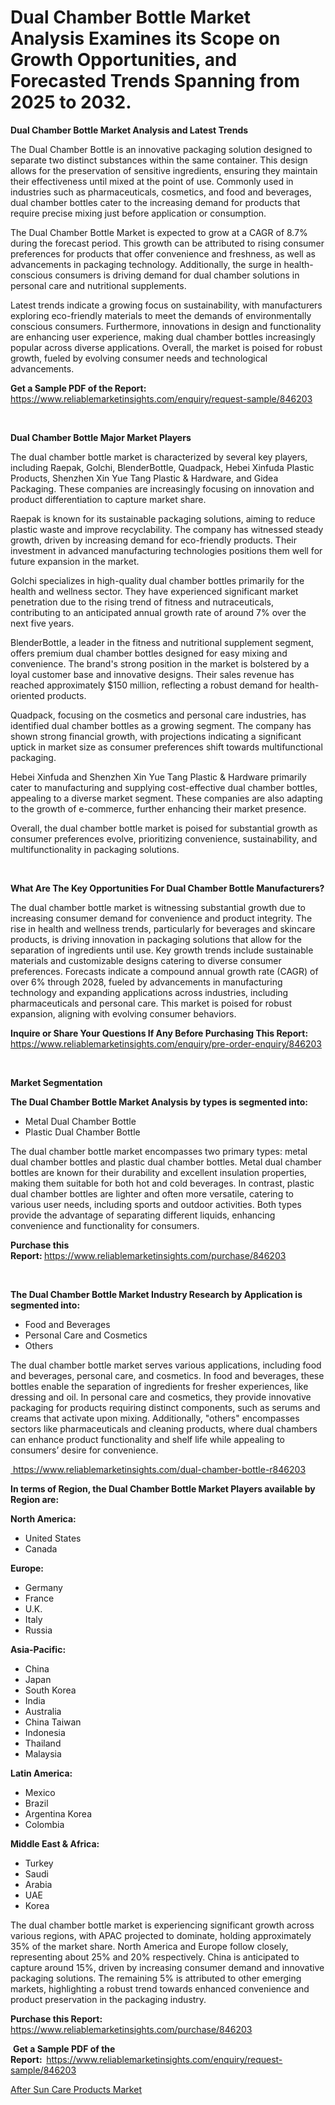 <p><h1>Dual Chamber Bottle Market Analysis Examines its Scope on Growth Opportunities, and Forecasted Trends Spanning from 2025 to 2032.</h1></p><p><strong>Dual Chamber Bottle Market Analysis and Latest Trends</strong></p>
<p><p>The Dual Chamber Bottle is an innovative packaging solution designed to separate two distinct substances within the same container. This design allows for the preservation of sensitive ingredients, ensuring they maintain their effectiveness until mixed at the point of use. Commonly used in industries such as pharmaceuticals, cosmetics, and food and beverages, dual chamber bottles cater to the increasing demand for products that require precise mixing just before application or consumption.</p><p>The Dual Chamber Bottle Market is expected to grow at a CAGR of 8.7% during the forecast period. This growth can be attributed to rising consumer preferences for products that offer convenience and freshness, as well as advancements in packaging technology. Additionally, the surge in health-conscious consumers is driving demand for dual chamber solutions in personal care and nutritional supplements. </p><p>Latest trends indicate a growing focus on sustainability, with manufacturers exploring eco-friendly materials to meet the demands of environmentally conscious consumers. Furthermore, innovations in design and functionality are enhancing user experience, making dual chamber bottles increasingly popular across diverse applications. Overall, the market is poised for robust growth, fueled by evolving consumer needs and technological advancements.</p></p>
<p><strong>Get a Sample PDF of the Report:&nbsp;</strong> <a href="https://www.reliablemarketinsights.com/enquiry/request-sample/846203?utm_campaign=3317&utm_medium=2&utm_source=Github&utm_content=ia&utm_term=04042025&utm_id=dual-chamber-bottle">https://www.reliablemarketinsights.com/enquiry/request-sample/846203</a></p>
<p>&nbsp;</p>
<p><strong>Dual Chamber Bottle Major Market Players</strong></p>
<p><p>The dual chamber bottle market is characterized by several key players, including Raepak, Golchi, BlenderBottle, Quadpack, Hebei Xinfuda Plastic Products, Shenzhen Xin Yue Tang Plastic & Hardware, and Gidea Packaging. These companies are increasingly focusing on innovation and product differentiation to capture market share.</p><p>Raepak is known for its sustainable packaging solutions, aiming to reduce plastic waste and improve recyclability. The company has witnessed steady growth, driven by increasing demand for eco-friendly products. Their investment in advanced manufacturing technologies positions them well for future expansion in the market.</p><p>Golchi specializes in high-quality dual chamber bottles primarily for the health and wellness sector. They have experienced significant market penetration due to the rising trend of fitness and nutraceuticals, contributing to an anticipated annual growth rate of around 7% over the next five years.</p><p>BlenderBottle, a leader in the fitness and nutritional supplement segment, offers premium dual chamber bottles designed for easy mixing and convenience. The brand's strong position in the market is bolstered by a loyal customer base and innovative designs. Their sales revenue has reached approximately $150 million, reflecting a robust demand for health-oriented products.</p><p>Quadpack, focusing on the cosmetics and personal care industries, has identified dual chamber bottles as a growing segment. The company has shown strong financial growth, with projections indicating a significant uptick in market size as consumer preferences shift towards multifunctional packaging.</p><p>Hebei Xinfuda and Shenzhen Xin Yue Tang Plastic & Hardware primarily cater to manufacturing and supplying cost-effective dual chamber bottles, appealing to a diverse market segment. These companies are also adapting to the growth of e-commerce, further enhancing their market presence.</p><p>Overall, the dual chamber bottle market is poised for substantial growth as consumer preferences evolve, prioritizing convenience, sustainability, and multifunctionality in packaging solutions.</p></p>
<p>&nbsp;</p>
<p><strong>What Are The Key Opportunities For Dual Chamber Bottle Manufacturers?</strong></p>
<p><p>The dual chamber bottle market is witnessing substantial growth due to increasing consumer demand for convenience and product integrity. The rise in health and wellness trends, particularly for beverages and skincare products, is driving innovation in packaging solutions that allow for the separation of ingredients until use. Key growth trends include sustainable materials and customizable designs catering to diverse consumer preferences. Forecasts indicate a compound annual growth rate (CAGR) of over 6% through 2028, fueled by advancements in manufacturing technology and expanding applications across industries, including pharmaceuticals and personal care. This market is poised for robust expansion, aligning with evolving consumer behaviors.</p></p>
<p><strong>Inquire or Share Your Questions If Any Before Purchasing This Report:</strong> <a href="https://www.reliablemarketinsights.com/enquiry/pre-order-enquiry/846203?utm_campaign=3317&utm_medium=2&utm_source=Github&utm_content=ia&utm_term=04042025&utm_id=dual-chamber-bottle">https://www.reliablemarketinsights.com/enquiry/pre-order-enquiry/846203</a></p>
<p>&nbsp;</p>
<p><strong>Market Segmentation</strong></p>
<p><strong>The Dual Chamber Bottle Market Analysis by types is segmented into:</strong></p>
<p><ul><li>Metal Dual Chamber Bottle</li><li>Plastic Dual Chamber Bottle</li></ul></p>
<p><p>The dual chamber bottle market encompasses two primary types: metal dual chamber bottles and plastic dual chamber bottles. Metal dual chamber bottles are known for their durability and excellent insulation properties, making them suitable for both hot and cold beverages. In contrast, plastic dual chamber bottles are lighter and often more versatile, catering to various user needs, including sports and outdoor activities. Both types provide the advantage of separating different liquids, enhancing convenience and functionality for consumers.</p></p>
<p><strong>Purchase this Report:&nbsp;</strong><a href="https://www.reliablemarketinsights.com/purchase/846203?utm_campaign=3317&utm_medium=2&utm_source=Github&utm_content=ia&utm_term=04042025&utm_id=dual-chamber-bottle">https://www.reliablemarketinsights.com/purchase/846203</a></p>
<p>&nbsp;</p>
<p><strong>The Dual Chamber Bottle Market Industry Research by Application is segmented into:</strong></p>
<p><ul><li>Food and Beverages</li><li>Personal Care and Cosmetics</li><li>Others</li></ul></p>
<p><p>The dual chamber bottle market serves various applications, including food and beverages, personal care, and cosmetics. In food and beverages, these bottles enable the separation of ingredients for fresher experiences, like dressing and oil. In personal care and cosmetics, they provide innovative packaging for products requiring distinct components, such as serums and creams that activate upon mixing. Additionally, "others" encompasses sectors like pharmaceuticals and cleaning products, where dual chambers can enhance product functionality and shelf life while appealing to consumers’ desire for convenience.</p></p>
<p><a href="https://www.reliablemarketinsights.com/dual-chamber-bottle-r846203?utm_campaign=3317&utm_medium=2&utm_source=Github&utm_content=ia&utm_term=04042025&utm_id=dual-chamber-bottle">&nbsp;https://www.reliablemarketinsights.com/dual-chamber-bottle-r846203</a></p>
<p><strong>In terms of Region, the Dual Chamber Bottle Market Players available by Region are:</strong></p>
<p>
    <p> <strong> North America: </strong>
        <ul>
            <li>United States</li>
            <li>Canada</li>
        </ul>
        </p> 
    <p> <strong> Europe: </strong>
        <ul>
            <li>Germany</li>
            <li>France</li>
            <li>U.K.</li>
            <li>Italy</li>
            <li>Russia</li>
        </ul>
        </p> 
    <p> <strong> Asia-Pacific: </strong>
        <ul>
            <li>China</li>
            <li>Japan</li>
            <li>South Korea</li>
            <li>India</li>
            <li>Australia</li>
            <li>China Taiwan</li>
            <li>Indonesia</li>
            <li>Thailand</li>
            <li>Malaysia</li>
        </ul>
        </p> 
    <p> <strong> Latin America: </strong>
        <ul>
            <li>Mexico</li>
            <li>Brazil</li>
            <li>Argentina Korea</li>
            <li>Colombia</li>
        </ul>
        </p> 
    <p> <strong> Middle East & Africa: </strong>
        <ul>
            <li>Turkey</li>
            <li>Saudi</li>
            <li>Arabia</li>
            <li>UAE</li>
            <li>Korea</li>
        </ul>
    </p>
    </p>
<p><p>The dual chamber bottle market is experiencing significant growth across various regions, with APAC projected to dominate, holding approximately 35% of the market share. North America and Europe follow closely, representing about 25% and 20% respectively. China is anticipated to capture around 15%, driven by increasing consumer demand and innovative packaging solutions. The remaining 5% is attributed to other emerging markets, highlighting a robust trend towards enhanced convenience and product preservation in the packaging industry.</p></p>
<p><strong>Purchase this Report: </strong><a href="https://www.reliablemarketinsights.com/purchase/846203?utm_campaign=3317&utm_medium=2&utm_source=Github&utm_content=ia&utm_term=04042025&utm_id=dual-chamber-bottle">https://www.reliablemarketinsights.com/purchase/846203</a></p>
<p>&nbsp;<strong>Get a Sample PDF of the Report:&nbsp;&nbsp;</strong><a href="https://www.reliablemarketinsights.com/enquiry/request-sample/846203?utm_campaign=3317&utm_medium=2&utm_source=Github&utm_content=ia&utm_term=04042025&utm_id=dual-chamber-bottle">https://www.reliablemarketinsights.com/enquiry/request-sample/846203</a></p>
<p><strong></strong></p>
<p><p><a href="https://github.com/samesdufloiw/Market-Research-Report-List-1/blob/main/after-sun-care-products-market.md?utm_campaign=3317&utm_medium=2&utm_source=Github&utm_content=ia&utm_term=04042025&utm_id=dual-chamber-bottle">After Sun Care Products Market</a></p></p>
